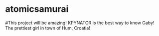 # atomicsamurai

#This project will be amazing! KPYNATOR is the best way to know Gaby! The prettiest girl in town of Hum, Croatia!
